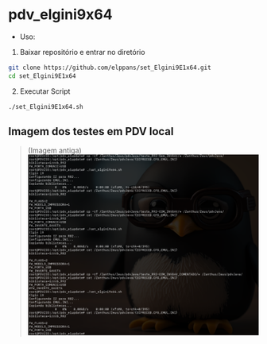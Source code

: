 # pdv_elgini9x64
- Uso:
1) Baixar repositório e entrar no diretório
```bash
git clone https://github.com/elppans/set_Elgini9E1x64.git
cd set_Elgini9E1x64
```
2) Executar Script

```bash
./set_Elgini9E1x64.sh
```
## Imagem dos testes em PDV local  
>(Imagem antiga)  
![set_elgini9x64.sh_Testes.png](set_Elgini9E1x64.png)
